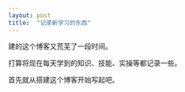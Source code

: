 ```yaml
---
layout: post
title:  "记录新学习的东西"
---
```

建的这个博客又荒芜了一段时间。

打算将现在每天学到的知识、技能、实操等都记录一些。

首先就从搭建这个博客开始写起吧。